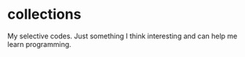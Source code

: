 # collections
My selective codes.
Just something I think interesting and can help me learn programming.
